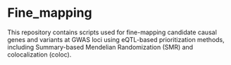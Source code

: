 # Fine_mapping
This repository contains scripts used for fine-mapping candidate causal genes and variants at GWAS loci using eQTL-based prioritization methods, including Summary-based Mendelian Randomization (SMR) and colocalization (coloc).  
